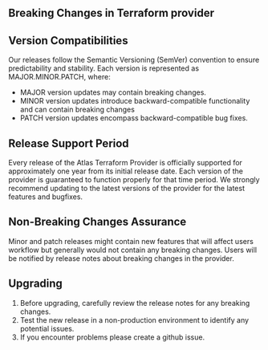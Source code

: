 ## Breaking Changes in Terraform provider

## Version Compatibilities

Our releases follow the Semantic Versioning (SemVer) convention to ensure predictability and stability. Each version is represented as MAJOR.MINOR.PATCH, where:

- MAJOR version updates may contain breaking changes.
- MINOR version updates introduce backward-compatible functionality and can contain breaking changes 
- PATCH version updates encompass backward-compatible bug fixes.

## Release Support Period

Every release of the Atlas Terraform Provider is officially supported for approximately one year from its initial release date.
Each version of the provider is guaranteed to function properly for that time period.
We strongly recommend updating to the latest versions of the provider for the latest features and bugfixes. 

## Non-Breaking Changes Assurance

Minor and patch releases might contain new features that will affect users workflow but generally would not contain any breaking changes. 
Users will be notified by release notes about breaking changes in the provider.

## Upgrading

1. Before upgrading, carefully review the release notes for any breaking changes.
2. Test the new release in a non-production environment to identify any potential issues.
3. If you encounter problems please create a github issue.



